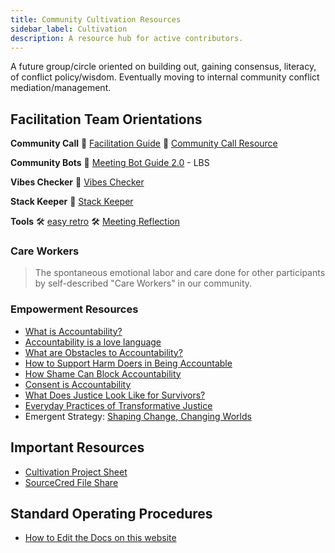 ```yaml
---
title: Community Cultivation Resources
sidebar_label: Cultivation
description: A resource hub for active contributors.
---
```


A future group/circle oriented on building out, gaining consensus, literacy, of
conflict policy/wisdom. Eventually moving to internal community conflict
mediation/management.

## Facilitation Team Orientations

**Community Call** 📝
[Facilitation Guide](https://docs.google.com/document/d/1N6EHD8MZAegHrojNXsEPJuTY7RRCVg_dBSHrtVjVOAQ/edit?usp=sharing)
📝
[Community Call Resource](https://roamresearch.com/#/app/SourceCred/page/F2TN61FYN)

**Community Bots** 📝
[Meeting Bot Guide 2.0](https://docs.google.com/document/d/1CXRz9RpiLNIa9BEtTqjlsd_Zt26KzJ9-olvRwqIctW0/edit?usp=sharing) -
LBS

**Vibes Checker** 🎥
[Vibes Checker](https://zoom.us/rec/share/DvRexpOs497qTJSxf2ssh7yA_Qvmx4iYXQs7RVRHYUsTtWMqTX3EzMmJrwYVhPbz.wbbG4Q_Xs-3Xkp_W?startTime=1620249571000)

**Stack Keeper** 🎥
[Stack Keeper](https://drive.google.com/drive/u/1/folders/1oSyF_0W9UPMIl8vw0xVjPktR_t_Ej9f2)

**Tools** 🛠️ [easy retro](https://easyretro.io/dashboard) 🛠️
[Meeting Reflection](https://miro.com/app/board/o9J_lump5Pw=/)

### Care Workers

> The spontaneous emotional labor and care done for other participants by
> self-described "Care Workers" in our community.

### Empowerment Resources

- [What is Accountability?](https://www.youtube.com/watch?v=QZuJ55iGI14)
- [Accountability is a love language](https://www.youtube.com/watch?v=zVJgy-uGyw4)
- [What are Obstacles to Accountability?](https://www.youtube.com/watch?v=tRhoaRlyeq8)
- [How to Support Harm Doers in Being Accountable](https://www.youtube.com/watch?v=AhANo6wzBAA)
- [How Shame Can Block Accountability](https://www.youtube.com/watch?v=58nAd6gDZKA)
- [Consent is Accountability](https://www.youtube.com/watch?v=ibFFQsNGK9Q)
- [What Does Justice Look Like for Survivors?](https://www.youtube.com/watch?v=-YiN9ANo85c)
- [Everyday Practices of Transformative Justice](https://www.youtube.com/watch?v=F-UE8wwXEtc)
- Emergent Strategy:
  [Shaping Change, Changing Worlds](https://www.youtube.com/watch?v=h-sCy8SzvHY)

## Important Resources

- [Cultivation Project Sheet](https://docs.google.com/spreadsheets/d/1tEXql34BcB34KuOoeTD8C-opmnFSYji7tDkt-_UcdkM/edit#gid=1152703281)
- [SourceCred File Share](https://drive.google.com/drive/folders/1h62yqrl8gCcel1PzuM14_MTuNQdxG0KC)

## Standard Operating Procedures

- [How to Edit the Docs on this website](https://roamresearch.com/#/app/SourceCred/page/gUykKZsQq)
